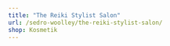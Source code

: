 ```yaml
---
title: "The Reiki Stylist Salon"
url: /sedro-woolley/the-reiki-stylist-salon/
shop: Kosmetik
---
```

